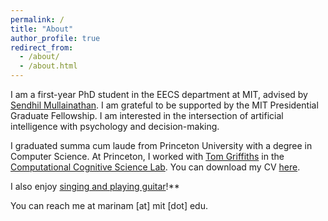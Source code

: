 ```yaml
---
permalink: /
title: "About"
author_profile: true
redirect_from: 
  - /about/
  - /about.html
---
```

I am a first-year PhD student in the EECS department at MIT, advised by [Sendhil Mullainathan](https://sendhil.org/). I am grateful to be supported by the MIT Presidential Graduate Fellowship. I am interested in the intersection of artificial intelligence with psychology and decision-making.

I graduated summa cum laude from Princeton University with a degree in Computer Science. At Princeton, I worked with [Tom Griffiths](https://cocosci.princeton.edu/tom/tom.php) in the [Computational Cognitive Science Lab](https://cocosci.princeton.edu/). You can download my CV [here](/files/Marina_Mancoridis_CV_Sept_2024.pdf).

I also enjoy [singing and playing guitar](https://open.spotify.com/artist/1JgL4xpqLXXMX4rG1E2wnD?si=_VUlDYu6SXGjbfifFEeiMQ)!**

You can reach me at marinam [at] mit [dot] edu.
